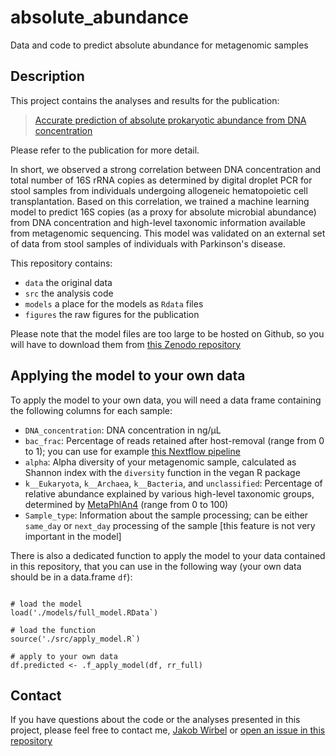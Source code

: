 # absolute_abundance

Data and code to predict absolute abundance for metagenomic samples

## Description

This project contains the analyses and results for the publication:
> [Accurate prediction of absolute prokaryotic abundance from DNA concentration](https://www.cell.com/cell-reports-methods/current)

Please refer to the publication for more detail.

In short, we observed a strong correlation between DNA concentration and
total number of 16S rRNA copies as determined by digital droplet PCR for
stool samples from individuals undergoing allogeneic hematopoietic cell
transplantation. Based on this correlation, we trained a machine learning
model to predict 16S copies (as a proxy for absolute microbial abundance) 
from DNA concentration and high-level taxonomic information available from 
metagenomic sequencing. This model was validated on an external set of
data from stool samples of individuals with Parkinson's disease.

This repository contains:
- `data` the original data
- `src` the analysis code
- `models` a place for the models as `Rdata` files
- `figures` the raw figures for the publication

Please note that the model files are too large to be hosted on
Github, so you will have to download them from 
[this Zenodo repository](https://doi.org/10.5281/zenodo.14026970)

## Applying the model to your own data

To apply the model to your own data, you will need a data frame containing the
following columns for each sample:

- `DNA_concentration`: DNA concentration in ng/µL
- `bac_frac`: Percentage of reads retained after host-removal (range 
from 0 to 1); you can use for example
[this Nextflow pipeline](https://github.com/bhattlab/bhattlab_workflows_nf)
- `alpha`: Alpha diversity of your metagenomic sample, calculated as Shannon 
index with the `diversity` function in the vegan R package
- `k__Eukaryota`, `k__Archaea`, `k__Bacteria`, and `unclassified`: Percentage of 
relative abundance explained by various high-level taxonomic groups, determined
by [MetaPhlAn4](https://github.com/biobakery/MetaPhlAn) (range from 0 to 100)
- `Sample_type`: Information about the sample processing; can be either 
`same_day` or `next_day` processing of the sample [this feature is not
very important in the model]

There is also a dedicated function to apply the model to your data contained
in this repository, that you can use in the following way (your own data
should be in a data.frame `df`):

```{r}

# load the model
load('./models/full_model.RData`)

# load the function
source('./src/apply_model.R`)

# apply to your own data
df.predicted <- .f_apply_model(df, rr_full)

```

## Contact

If you have questions about the code or the analyses presented in this 
project, please feel free to contact me, 
[Jakob Wirbel](maito:wirbel@stanford.edu) 
or [open an issue in this repository](https://github.com/jakob-wirbel/absolute_abundance/issues/new)
